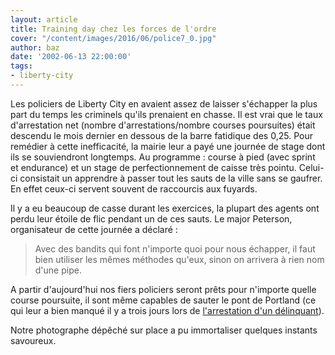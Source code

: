 ```yaml
---
layout: article
title: Training day chez les forces de l'ordre
cover: "/content/images/2016/06/police7_0.jpg"
author: baz
date: '2002-06-13 22:00:00'
tags:
- liberty-city
---
```


Les policiers de Liberty City en avaient assez de laisser s'échapper la plus part du temps les criminels qu'ils prenaient en chasse. Il est vrai que le taux d'arrestation net (nombre d'arrestations/nombre courses poursuites) était descendu le mois dernier en dessous de la barre fatidique des 0,25. Pour remédier à cette inefficacité, la mairie leur a payé une journée de stage dont ils se souviendront longtemps. Au programme : course à pied (avec sprint et endurance) et un stage de perfectionnement de caisse très pointu. Celui-ci consistait un apprendre à passer tout les sauts de la ville sans se gaufrer. En effet ceux-ci servent souvent de raccourcis aux fuyards.

Il y a eu beaucoup de casse durant les exercices, la plupart des agents ont perdu leur étoile de flic pendant un de ces sauts. Le major Peterson, organisateur de cette journée a déclaré :

> Avec des bandits qui font n'importe quoi pour nous échapper, il faut bien utiliser les mêmes méthodes qu'eux, sinon on arrivera à rien nom d'une pipe.

A partir d'aujourd'hui nos fiers policiers seront prêts pour n'importe quelle course poursuite, il sont même capables de sauter le pont de Portland (ce qui leur a bien manqué il y a trois jours lors de [l'arrestation d'un délinquant](  /2002/06/11/arrestation-dun-delinquant/)).

Notre photographe dépêché sur place a pu immortaliser quelques instants savoureux.

<!--kg-card-end: markdown-->
